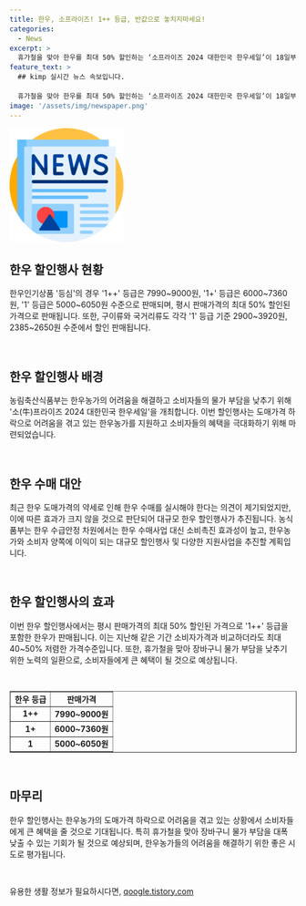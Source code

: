 ```yaml
---
title: 한우, 소프라이즈! 1++ 등급, 반값으로 놓치지마세요!
categories:
  - News
excerpt: >
  휴가철을 맞아 한우를 최대 50% 할인하는 ‘소프라이즈 2024 대한민국 한우세일’이 18일부터 28일까지 열립니다. 이번 행사는 한우농가를 돕고 소비자의 물가 부담을 낮추기 위해 마련되었는데, ‘1++’ 등급도 포함되어 최대 50% 할인된 가격으로 판매됩니다. 이는 평소 가격보다 40~50% 저렴한 수준이며, 대표적인 등심의 경우 ‘1++’ 등급은 7990~9000원, ‘1+’ 등급은 6000~7360원, ‘1’ 등급은 5000~6050원에 판매됩니다. 특히, 최근 도매가격 약세로 한우농가가 어려움을 겪고 있어 행사를 통해 많은 이익을 가져다 줄 것으로 기대됩니다.
feature_text: >
  ## kimp 실시간 뉴스 속보입니다.

  휴가철을 맞아 한우를 최대 50% 할인하는 ‘소프라이즈 2024 대한민국 한우세일’이 18일부터 28일까지 열립니다. 이번 행사는 한우농가를 돕고 소비자의 물가 부담을 낮추기 위해 마련되었는데, ‘1++’ 등급도 포함되어 최대 50% 할인된 가격으로 판매됩니다. 이는 평소 가격보다 40~50% 저렴한 수준이며, 대표적인 등심의 경우 ‘1++’ 등급은 7990~9000원, ‘1+’ 등급은 6000~7360원, ‘1’ 등급은 5000~6050원에 판매됩니다. 특히, 최근 도매가격 약세로 한우농가가 어려움을 겪고 있어 행사를 통해 많은 이익을 가져다 줄 것으로 기대됩니다.
image: '/assets/img/newspaper.png'
---
```


<p><img src="/assets/img/newspaper.png" alt="kimplant 속보" /></p>

<h2 data-ke-size="size26">한우 할인행사 현황</h2>

<p>한우인기상품 '등심'의 경우 '1++' 등급은 7990~9000원, '1+' 등급은 6000~7360원, '1' 등급은 5000~6050원 수준으로 판매되며, 평시 판매가격의 최대 50% 할인된 가격으로 판매됩니다. 또한, 구이류와 국거리류도 각각 '1' 등급 기준 2900~3920원, 2385~2650원 수준에서 할인 판매됩니다.</p>

<p data-ke-size="size16">&nbsp;</p>

<h2 data-ke-size="size26">한우 할인행사 배경</h2>

<p>농림축산식품부는 한우농가의 어려움을 해결하고 소비자들의 물가 부담을 낮추기 위해 '소(牛)프라이즈 2024 대한민국 한우세일'을 개최합니다. 이번 할인행사는 도매가격 하락으로 어려움을 겪고 있는 한우농가를 지원하고 소비자들의 혜택을 극대화하기 위해 마련되었습니다.</p>

<p data-ke-size="size16">&nbsp;</p>

<h2 data-ke-size="size26">한우 수매 대안</h2>

<p>최근 한우 도매가격의 약세로 인해 한우 수매를 실시해야 한다는 의견이 제기되었지만, 이에 따른 효과가 크지 않을 것으로 판단되어 대규모 한우 할인행사가 추진됩니다. 농식품부는 한우 수급안정 차원에서는 한우 수매사업 대신 소비촉진 효과성이 높고, 한우농가와 소비자 양쪽에 이익이 되는 대규모 할인행사 및 다양한 지원사업을 추진할 계획입니다.</p>

<p data-ke-size="size16">&nbsp;</p>

<h2 data-ke-size="size26">한우 할인행사의 효과</h2>

<p>이번 한우 할인행사에서는 평시 판매가격의 최대 50% 할인된 가격으로 '1++' 등급을 포함한 한우가 판매됩니다. 이는 지난해 같은 기간 소비자가격과 비교하더라도 최대 40~50% 저렴한 가격수준입니다. 또한, 휴가철을 맞아 장바구니 물가 부담을 낮추기 위한 노력의 일환으로, 소비자들에게 큰 혜택이 될 것으로 예상됩니다.</p>

<p data-ke-size="size16">&nbsp;</p>

<table border="1" width="665">
<tbody>
<tr>
<td style="text-align: center; height: 17px;"><b>한우 등급</b></td>
<td style="text-align: center; height: 17px;"><b>판매가격</b></td>
</tr>
<tr>
<td style="text-align: center; height: 17px;"><b>1++</b></td>
<td style="text-align: center; height: 17px;"><b>7990~9000원</b></td>
</tr>
<tr>
<td style="text-align: center; height: 17px;"><b>1+</b></td>
<td style="text-align: center; height: 17px;"><b>6000~7360원</b></td>
</tr>
<tr>
<td style="text-align: center; height: 17px;"><b>1</b></td>
<td style="text-align: center; height: 17px;"><b>5000~6050원</b></td>
</tr>
</tbody>
</table>

<p data-ke-size="size16">&nbsp;</p>

<h2 data-ke-size="size26">마무리</h2>

<p>한우 할인행사는 한우농가의 도매가격 하락으로 어려움을 겪고 있는 상황에서 소비자들에게 큰 혜택을 줄 것으로 기대됩니다. 특히 휴가철을 맞아 장바구니 물가 부담을 대폭 낮출 수 있는 기회가 될 것으로 예상되며, 한우농가들의 어려움을 해결하기 위한 좋은 시도로 평가됩니다.</p>

<p data-ke-size="size16">&nbsp;</p>
유용한 생활 정보가 필요하시다면, <a href="https://qoogle.tistory.com" rel="dofollow">qoogle.tistory.com</a>


